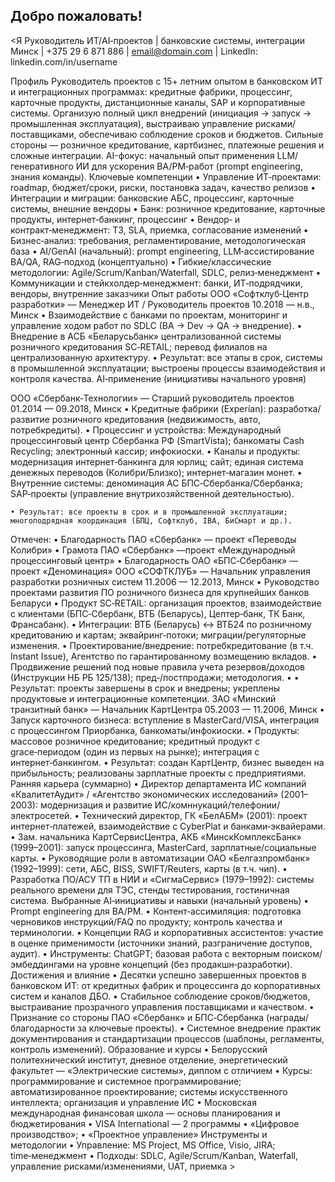 ## Добро пожаловать!

<Я
Руководитель ИТ/AI‑проектов | банковские системы, интеграции
Минск | +375 29 6 871 886 | email@domain.com | LinkedIn: linkedin.com/in/username

Профиль
Руководитель проектов с 15+ летним опытом в банковском ИТ и интеграционных программах: кредитные фабрики, процессинг, карточные продукты, дистанционные каналы, SAP и корпоративные системы. 
Организую полный цикл внедрений (инициация → запуск → промышленная эксплуатация), выстраиваю управление рисками/поставщиками, обеспечиваю соблюдение сроков и бюджетов. 
Сильные стороны — розничное кредитование, картбизнес, платежные решения и сложные интеграции.
AI-фокус: начальный опыт применения LLM/генеративного ИИ для ускорения BA/PM‑работ (prompt engineering, знания команды).
Ключевые компетенции
    • Управление ИТ‑проектами: roadmap, бюджет/сроки, риски, постановка задач, качество релизов 
    • Интеграции и миграции: банковские АБС, процессинг, карточные системы, внешние вендоры 
    • Банк: розничное кредитование, карточные продукты, интернет‑банкинг, процессинг 
    • Вендор‑ и контракт‑менеджмент: ТЗ, SLA, приемка, согласование изменений 
    • Бизнес‑анализ: требования, регламентирование, методологическая база 
    • AI/GenAI (начальный): prompt engineering, LLM‑ассистирование BA/QA, RAG‑подход (концептуально) 
    • Гибкие/классические методологии: Agile/Scrum/Kanban/Waterfall, SDLC, релиз‑менеджмент 
    • Коммуникации и стейкхолдер‑менеджмент: банки, ИТ‑подрядчики, вендоры, внутренние заказчики 
Опыт работы
ООО «Софтклуб‑Центр разработки» — Менеджер ИТ / Руководитель проектов
10.2018 — н.в., Минск
    • Взаимодействие с банками по проектам, мониторинг и управление ходом работ по SDLC (BA → Dev → QA → внедрение). 
    • Внедрение в АСБ «Беларусьбанк» централизованной системы розничного кредитования SC‑RETAIL; перевод филиалов на централизованную архитектуру. 
    • Результат: все этапы в срок, системы в промышленной эксплуатации; выстроены процессы взаимодействия и контроля качества.
AI‑применение (инициативы начального уровня)  

ООО «Сбербанк‑Технологии» — Старший руководитель проектов
01.2014 — 09.2018, Минск
    • Кредитные фабрики (Experian): разработка/развитие розничного кредитования (недвижимость, авто, потребкредиты). 
    • Процессинг и устройства: Международный процессинговый центр Сбербанка РФ (SmartVista); банкоматы Cash Recycling; электронный кассир; инфокиоски. 
    • Каналы и продукты: модернизация интернет‑банкинга для юрлиц; сайт; единая система денежных переводов (Колибри/Близко); интернет‑магазин монет. 
    • Внутренние системы: деноминация АС БПС‑Сбербанка/Сбербанка; SAP‑проекты (управление внутрихозяйственной деятельностью). 

    • Результат: все проекты в срок и в промышленной эксплуатации; многоподрядная координация (БПЦ, Софтклуб, IBA, БиСмарт и др.).

Отмечен: 
    • Благодарность ПАО «Сбербанк» — проект «Переводы Колибри» 
    • Грамота ПАО «Сбербанк» —проект  «Международный процессинговый центр» 
    • Благодарность ОАО «БПС‑Сбербанк» — проект «Деноминация» 
ООО «СОФТКЛУБ» — Начальник управления разработки розничных систем
11.2006 — 12.2013, Минск
    • Руководство проектами развития ПО розничного бизнеса для крупнейших банков Беларуси
    • Продукт SC‑RETAIL: организация проектов, взаимодействие с клиентами (БПС‑Сбербанк, ВТБ (Беларусь), Цептер‑банк, ТК Банк, Франсабанк). 
    • Интеграции: ВТБ (Беларусь) ↔ ВТБ24 по розничному кредитованию и картам; эквайринг‑потоки; миграции/регуляторные изменения. 
    • Проектирование/внедрение: потребкредитование (в т.ч. Instant Issue), Агентство по гарантированному возмещению вкладов. 
    • Продвижение решений под новые правила учета резервов/доходов (Инструкции НБ РБ 125/138); пред‑/постпродажи; методология. 
    • 
    • Результат: проекты завершены в срок и внедрены; укреплены продуктовые и интеграционные компетенции. 
ЗАО «Минский транзитный банк» — Начальник КартЦентра
05.2003 — 11.2006, Минск
    • Запуск карточного бизнеса: вступление в MasterCard/VISA, интеграция с процессингом Приорбанка, банкоматы/инфокиоски. 
    • Продукты: массовое розничное кредитование; кредитный продукт с grace‑периодом (один из первых на рынке); интеграция с интернет‑банкингом. 
    • Результат: создан КартЦентр, бизнес выведен на прибыльность; реализованы зарплатные проекты с предприятиями. 
Ранняя карьера (суммарно)
    • Директор департамента ИС компаний «КвалитетАудит» / «Агентство экономических исследований» (2001–2003): модернизация и развитие ИС/комннукаций/телефонии/электросетей. 
    • Технический директор, ГК «БелАБМ» (2001): проект интернет‑платежей, взаимодействие с CyberPlat и банками‑эквайерами. 
    • Зам. начальника КартСервисЦентра, АКБ «МинскКомплексБанк» (1999–2001): запуск процессинга, MasterCard, зарплатные/социальные карты. 
    • Руководящие роли в автоматизации ОАО «Белгазпромбанк» (1992–1999): сети, АБС, BISS, SWIFT/Reuters, карты (в т.ч. чип). 
    • Разработка ПО/АСУ ТП в НИИ и «СигмаСервис» (1979–1992): системы реального времени для ТЭС, стенды тестирования, гостиничная система. 
Выбранные AI‑инициативы и навыки (начальный уровень)
    • Prompt engineering для BA/PM. 
    • Контент‑ассимиляция: подготовка черновиков инструкций/FAQ по продукту; контроль качества и терминологии. 
    • Концепции RAG и корпоративных ассистентов: участие в оценке применимости (источники знаний, разграничение доступов, аудит). 
    • Инструменты: ChatGPT; базовая работа с векторным поиском/эмбеддингами на уровне концепций (без продакшн‑разработки). 
Достижения и влияние
    • Десятки успешно завершенных проектов в банковском ИТ: от кредитных фабрик и процессинга до корпоративных систем и каналов ДБО. 
    • Стабильное соблюдение сроков/бюджетов, выстраивание прозрачного управления поставщиками и качеством. 
    • Признание со стороны ПАО «Сбербанк» и БПС‑Сбербанка (награды/благодарности за ключевые проекты). 
    • Системное внедрение практик документирования и стандартизации процессов (шаблоны, регламенты, контроль изменений). 
Образование и курсы
    • Белорусский политехнический институт, дневное отделение, энергетический факультет — «Электрические системы», диплом с отличием 
    • Курсы: программирование и системное программирование; автоматизированное проектирование; системы искусственного интеллекта; организация и управление ИС 
    • Московская международная финансовая школа — основы планирования и бюджетирования 
    • VISA International — 2 программы 
    • «Цифровое производство»; 
    • «Проектное управление» 
Инструменты и методологии
    • Управление: MS Project, MS Office, Visio, JIRA; time‑менеджмент 
    • Подходы: SDLC, Agile/Scrum/Kanban, Waterfall, управление рисками/изменениями, UAT, приемка >


